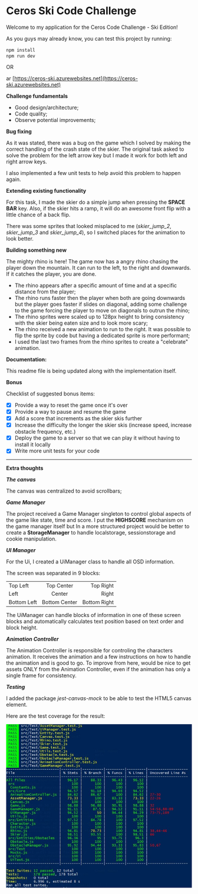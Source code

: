 # Ceros Ski Code Challenge

Welcome to my application for the Ceros Code Challenge - Ski Edition!

As you guys may already know, you can test this project by running:
```
npm install
npm run dev
```

OR

ar [https://ceros-ski.azurewebsites.net](https://ceros-ski.azurewebsites.net)

**Challenge fundamentals**

* Good design/architecture;
* Code quality;
* Observe potential improvements;

**Bug fixing**

  As it was stated, there was a bug on the game which I solved by making the correct handling of the crash state of the skier. The original task asked to solve the problem for the left arrow key but I made it work for both left and right arrow keys.

  I also implemented a few unit tests to help avoid this problem to happen again.

**Extending existing functionality**

  For this task, I made the skier do a simple jump when pressing the **SPACE BAR** key. Also, if the skier hits a ramp, it will do an awesome front flip with a little chance of a back flip.

  There was some sprites that looked misplaced to me (*skier_jump_2*, *skier_jump_3* and *skier_jump_4*), so I switched places for the animation to look better.
   
**Building something new**

  The mighty rhino is here!
  The game now has a angry rhino chasing the player down the mountain. It can run to the left, to the right and downwards. If it catches the player, you are done.
  
* The rhino appears after a specific amount of time and at a specific distance from the player;
* The rhino runs faster then the player when both are going downwards but the player goes faster if slides on diagonal, adding some challenge to the game forcing the player to move on diagonals to outrun the rhino;
* The rhino sprites were scaled up to 128px height to bring consistency with the skier being eaten size and to look more scary;
* The rhino received a new animation to run to the right. It was possible to flip the sprite by code but having a dedicated sprite is more performant;
* I used the last two frames from the rhino sprites to create a "celebrate" animation.

**Documentation:**

  This readme file is being updated along with the implementation itself.

**Bonus**

Checklist of suggested bonus items:

- [X] Provide a way to reset the game once it's over
- [X] Provide a way to pause and resume the game
- [X] Add a score that increments as the skier skis further
- [X] Increase the difficulty the longer the skier skis (increase speed, increase obstacle frequency, etc.)
- [X] Deploy the game to a server so that we can play it without having to install it locally
- [X] Write more unit tests for your code

----
**Extra thoughts**

***The canvas***

The canvas was centralized to avoid scrollbars;

***Game Manager***

The project received a Game Manager singleton to control global aspects of the game like state, time and score. I put the **HIGHSCORE** mechanism on the game manager itself but In a more structured project would be better to create a **StorageManager** to handle localstorage, sessionstorage and cookie manipulation.

***UI Manager***

For the Ui, I created a UiManager class to handle all OSD information.

The screen was separated in 9 blocks:

|   |   |   |
|:---|:---:|---:|
| Top Left | Top Center | Top Right |
| Left | Center | Right |
| Bottom Left | Bottom Center | Bottom Right |


The UiManager can handle blocks of information in one of these screen blocks and automatically calculates text position based on text order and block height.


***Animation Controller***

The Animation Controller is responsible for controling the characters animation. It receives the animation and a few instructions on how to handle the animation and is good to go. To improve from here, would be nice to get assets ONLY from the Animation Controller, even if the animation has only a single frame for consistency.


***Testing***

I added the package *jest-canvas-mock* to be able to test the HTML5 canvas element.

Here are the test coverage for the result:
<p align="center">
  <img src="docs/cerosskicoverage.jpg" />
</p>
